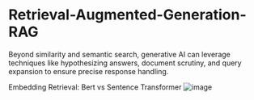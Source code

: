 # Retrieval-Augmented-Generation-RAG
Beyond similarity and semantic search, generative AI can leverage techniques like hypothesizing answers, document scrutiny, and query expansion to ensure precise response handling.

Embedding Retrieval: Bert vs Sentence Transformer
![image](https://github.com/sasireddyvari/Retrieval-Augmented-Generation-RAG/assets/48015531/57aaf782-bbee-4abe-bb8f-c2792b9ce208)



